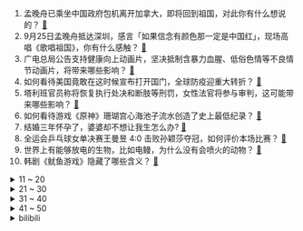 1. 孟晚舟已乘坐中国政府包机离开加拿大，即将回到祖国，对此你有什么想说的？ [:link:](https://www.zhihu.com/question/488879903)
2. 9月25日孟晚舟抵达深圳，感言「如果信念有颜色那一定是中国红」，现场高唱《歌唱祖国》，你有什么感触？ [:link:](https://www.zhihu.com/question/489018284)
3. 广电总局公告支持健康向上动画片，坚决抵制含暴力血腥、低俗色情等不良情节动画片，将带来哪些影响？ [:link:](https://www.zhihu.com/question/488853309)
4. 如何看待美国竟敢在这时候宣布打开国门，全球防疫迎重大转折？ [:link:](https://www.zhihu.com/question/488750262)
5. 塔利班官员称将恢复执行处决和断肢等刑罚，女性法官将参与审判，这可能带来哪些影响？ [:link:](https://www.zhihu.com/question/488755027)
6. 如何看待游戏《原神》珊瑚宫心海池子流水创造了史上最低纪录？ [:link:](https://www.zhihu.com/question/488451813)
7. 结婚三年怀孕了，婆婆却不想让我生怎么办? [:link:](https://www.zhihu.com/question/483321797)
8. 全运会乒乓球女单决赛王曼昱 4:0 击败孙颖莎夺冠，如何评价本场比赛？ [:link:](https://www.zhihu.com/question/489025704)
9. 世界上有能够放电的生物，比如电鳗，为什么没有会喷火的动物？ [:link:](https://www.zhihu.com/question/488621314)
10. 韩剧《鱿鱼游戏》隐藏了哪些含义？ [:link:](https://www.zhihu.com/question/488048962)
<details>
<summary>11 ~ 20</summary>

11. 一个人有贵气是什么特征？ [:link:](https://www.zhihu.com/question/61071183)
12. 如何看待苹果已经销售了 20 亿部 iPhone，什么时候才能出现一个战胜苹果的手机品牌？ [:link:](https://www.zhihu.com/question/488492252)
13. 《一人之下》与《进击的巨人》相比是不是更胜一筹？ [:link:](https://www.zhihu.com/question/487516862)
14. 人生匆匆忙忙，只为碎银几两，钱在生活中真的这么重要吗？ [:link:](https://www.zhihu.com/question/481847754)
15. 如何评价 2021 国庆档电影《长津湖》？ [:link:](https://www.zhihu.com/question/488992270)
16. 中国空军公布珠海航展阵容，歼-16D、无侦-7 首次公开展示，有哪些信息值得关注？ [:link:](https://www.zhihu.com/question/488731179)
17. 相比晁盖的家业，大家有没有觉得晁盖参与抢劫生辰纲是一项赔本的买卖？ [:link:](https://www.zhihu.com/question/482958645)
18. 土木工程真的这么可怕吗？ [:link:](https://www.zhihu.com/question/339607773)
19. 如何看待李昂星凭借满分舞台《有谱》成功逆袭？ [:link:](https://www.zhihu.com/question/488924266)
20. 如何看待小鹏汽车？ [:link:](https://www.zhihu.com/question/339368019)
</details>
<details>
<summary>21 ~ 30</summary>

21. 专业对电脑配置要求不高，偶尔玩3A游戏的大学生，买轻薄本还是游戏本？ [:link:](https://www.zhihu.com/question/419432682)
22. 你有甜甜的恋爱故事吗？ [:link:](https://www.zhihu.com/question/434234796)
23. 有什么文笔细腻男女主平凡接地气的现实向言情小说推荐？ [:link:](https://www.zhihu.com/question/65237251)
24. 全世界范围内突然出现666个超能力者，击败对手就能获得对手的超能力，最终获胜者将如何自处？ [:link:](https://www.zhihu.com/question/59098468)
25. 铁了心想考公务员，给些建议，怎么准备？ [:link:](https://www.zhihu.com/question/474808569)
26. 乔峰之前明明就知道打死玄苦的武功不一般，为啥之后还认为段正淳是凶手？ [:link:](https://www.zhihu.com/question/482753502)
27. 都说 iPhone 13 系列非常香，对于学生党而言 iPhone 13 与国产旗舰哪个更值得买呢？ [:link:](https://www.zhihu.com/question/488120490)
28. 大学生可以不化妆吗？只涂个口红行吗？ [:link:](https://www.zhihu.com/question/412128160)
29. 外交部回应台湾申请加入 CPTPP「坚决反对台湾地区加入任何官方性质的协议和组织」，释放了哪些信号？ [:link:](https://www.zhihu.com/question/488535310)
30. 一天喝两杯美式咖啡，肾脏受得了吗？ [:link:](https://www.zhihu.com/question/448884034)
</details>
<details>
<summary>31 ~ 40</summary>

31. 如何看待江南布衣「不雅童装设计提炼于古典画作」？童装图案设计需要注意什么问题？ [:link:](https://www.zhihu.com/question/488693729)
32. 什么样的长相叫有长相优势？ [:link:](https://www.zhihu.com/question/488737569)
33. 粉色版 iPhone 13 近六成被男性购买，可能受哪些因素影响？ [:link:](https://www.zhihu.com/question/488752767)
34. 如何看待新东方计划裁员超过 4 万人，将基本关停中小学业务？转型之路能否成功？ [:link:](https://www.zhihu.com/question/488790800)
35. 中国科学家突破二氧化碳人工合成淀粉技术，获诺贝尔奖得可能性有多大？ [:link:](https://www.zhihu.com/question/488693911)
36. 如何忘记一个从未在一起却默默记了十年的人？ [:link:](https://www.zhihu.com/question/486988804)
37. 怎么判断一个人是否聪明？ [:link:](https://www.zhihu.com/question/20170871)
38. 老板放弃了我做的文化墙，找了广告公司，这是什么操作？我的真的很丑吗？专业人士可以指点一下吗？ [:link:](https://www.zhihu.com/question/482631260)
39. 孟晚舟获释回国，对华为而言意味着什么？对华为有哪些影响？ [:link:](https://www.zhihu.com/question/488891947)
40. 如何评价《披荆斩棘的哥哥》里的言承旭？ [:link:](https://www.zhihu.com/question/485176286)
</details>
<details>
<summary>41 ~ 50</summary>

41. 前途和钱哪个重要? [:link:](https://www.zhihu.com/question/486302419)
42. 如何评价《德云斗笑社》第二季第六期（上）？ [:link:](https://www.zhihu.com/question/488739960)
43. 如果一辈子只能选择一个地方旅游，你会选择哪里？ [:link:](https://www.zhihu.com/question/481818135)
44. 人类需要多大的空间才没有被拘禁的感觉? [:link:](https://www.zhihu.com/question/488409335)
45. 《魔法少女小圆》的许愿机制是否存在 BUG 能让资质一般的魔法少女正常活下来？ [:link:](https://www.zhihu.com/question/484752379)
46. 孩子三年级，各方面都很一般，想竞选大队长，我该委婉劝阻，还是鼓励支持？ [:link:](https://www.zhihu.com/question/488281739)
47. 部下成长迅猛，老板日渐器重，我该怎么办？ [:link:](https://www.zhihu.com/question/488305306)
48. 你用心做的工作，为什么领导觉得「很一般」？ [:link:](https://www.zhihu.com/question/487388583)
49. 如果有了足够生活的钱，你还想去工作吗？ [:link:](https://www.zhihu.com/question/481346815)
50. 点亮怎样的科技树，才能买到绝美好用的厨房电器？ [:link:](https://www.zhihu.com/question/488759077)
</details><details>
<summary>bilibili</summary>

1. 朱军性侵案反转，他赢了官司，但已经没人在乎他的清白！【洞察社会系列50】 [:link:](//www.bilibili.com/video/BV1TL41147kb)
2. 请 把 我 埋 在 ，这 时 光 里 ... [:link:](//www.bilibili.com/video/BV1XP4y1h7Y2)
3. 消失了两个月 终于能告诉大家实情了...... [:link:](//www.bilibili.com/video/BV1nQ4y1C77R)
4. 开学啦～我终于收到了霍格沃茨的录取通知书 [:link:](//www.bilibili.com/video/BV14h411n7ok)
5. 2021年「原神生日会」 [:link:](//www.bilibili.com/video/BV1df4y1w7Z1)
6. 我 史 上 最 浪 漫 的 视 频！ [:link:](//www.bilibili.com/video/BV1nR4y1p7tz)
7. 三吵大闹环球影城 [:link:](//www.bilibili.com/video/BV1of4y1E7gK)
8. 耗时6小时，传说中的顶级战斧牛排，到底能有多好吃？ [:link:](//www.bilibili.com/video/BV1xM4y137or)
9. 全新突破！从二氧化碳到淀粉的全合成，我国科学家实现了！ [:link:](//www.bilibili.com/video/BV1JL41147Ts)
10. 这一幕让全校沸腾！网友：军训汇演的“天花板”！ [:link:](//www.bilibili.com/video/BV1b64y187tN)
<details>
<summary>11 ~ 20</summary>

11. 29块钱在上海市中心吃顿寿喜烧，会翻车吗？【怎么这么值28-小也寿喜烧】 [:link:](//www.bilibili.com/video/BV1Sb4y1y74Q)
12. 【全程回顾】满是思念！孟晚舟哽咽说祖国我回来了 [:link:](//www.bilibili.com/video/BV1mu411f71P)
13. 原神里就没有正常人！ [:link:](//www.bilibili.com/video/BV1A44y187xM)
14. 【看懂癌症】你应该知道的癌症真相与前沿科研进展 [:link:](//www.bilibili.com/video/BV1BL4y187NY)
15. 【时代少年团】刘耀文16岁生日快乐！ [:link:](//www.bilibili.com/video/BV1eq4y1P7Mp)
16. 我房间着火了，两万多的摄影设备，30分钟全部烧没了 ，（航模电池充电）一定要有人守着 [:link:](//www.bilibili.com/video/BV1rR4y1p7YU)
17. 你的衣服都挂对了吗？ [:link:](//www.bilibili.com/video/BV1pq4y1P7XM)
18. “兄弟，买挂吗？”【BUG快乐阴人流#2】 [:link:](//www.bilibili.com/video/BV1xq4y1P7LZ)
19. 原神纵享丝滑——7命 [:link:](//www.bilibili.com/video/BV1Jq4y1o74q)
20. 惊心动魄！刘醒命悬一线！九姑娘如何破局？9.3分港剧巅峰《义海豪情》P12 [:link:](//www.bilibili.com/video/BV1uf4y1A74k)
</details>
<details>
<summary>21 ~ 30</summary>

21. 弓手都是弱不禁风的纤瘦妹子？还原古代真实的弓手 [:link:](//www.bilibili.com/video/BV1JT4y1Z7qX)
22. “我想要点难度” [:link:](//www.bilibili.com/video/BV16U4y1A7K8)
23. 威胁？水军？视频曝光碰了谁的蛋糕？ [:link:](//www.bilibili.com/video/BV1oQ4y1k7dK)
24. 哈哈哈，这个玩具从百草园摇到了三味书屋，绝了！ [:link:](//www.bilibili.com/video/BV1e34y1D7sf)
25. 𝘼𝙡𝙖𝙣 𝙒𝙝𝙖𝙩'𝙨 𝙪𝙥 [:link:](//www.bilibili.com/video/BV1Zb4y127U4)
26. 《黄梅戏》说到做到，大家要的完整版来了！ [:link:](//www.bilibili.com/video/BV1Hq4y1P7e4)
27. 窃书究竟算不算偷？【硬核狠人09】 [:link:](//www.bilibili.com/video/BV1mv411371k)
28. 来个悬空水龙头 [:link:](//www.bilibili.com/video/BV1JT4y1Z7K4)
29. 番茄带你当平底锅战神 [:link:](//www.bilibili.com/video/BV1PP4y1a7WY)
30. 【定格动画】尽享丝滑！耗时1个月，用2324张照片爆肝守望先锋《双龙》 [:link:](//www.bilibili.com/video/BV1f34y1S74r)
</details>
<details>
<summary>31 ~ 40</summary>

31. 喜欢你，是一场小型的犯罪 [:link:](//www.bilibili.com/video/BV1yb4y1y7ji)
32. 中国首次实现二氧化碳到淀粉的从头合成：未来或将节约九成耕地和淡水资源 [:link:](//www.bilibili.com/video/BV1iM4y137Kw)
33. 【李响X青瑶】我巍巍长安,会点轻功怎么了? [:link:](//www.bilibili.com/video/BV1Yb4y1y7dT)
34. 后妈茶话会反派卷土重来！ It's Not Over Yet | 来日方长 【恶棍巢穴The Villains Lair第二季Ep.1】 [:link:](//www.bilibili.com/video/BV13q4y1o7JV)
35. 【战双帕弥什】丽芙·极昼角色动画短片「微光螺旋」 [:link:](//www.bilibili.com/video/BV1Ff4y1P7Zk)
36. 愿你的坚持都有回报（群青翻唱 小缘xHanser） [:link:](//www.bilibili.com/video/BV1Uf4y1w7Pf)
37. 【暴走大事件第八季】17 王尼玛发明睡觉神器，张全蛋质检iphone13（红） [:link:](//www.bilibili.com/video/BV13L41147fn)
38. 一个小男孩把150颗维生素软糖当做早餐，这是他的骨头发生的变化 [:link:](//www.bilibili.com/video/BV1e3411279e)
39. 孟晚舟即将回到祖国【现场视频】 [:link:](//www.bilibili.com/video/BV17R4y1p7dj)
40. 孟晚舟归国  政治绑架破产  中美博弈持久战的阶段胜利【逸语道破】 [:link:](//www.bilibili.com/video/BV1hf4y1E7bb)
</details>
<details>
<summary>41 ~ 50</summary>

41. 一万块！谁是最强二手车？ [:link:](//www.bilibili.com/video/BV1cQ4y16714)
42. 【全新单曲】《Shiny Dancer》完整版MV [:link:](//www.bilibili.com/video/BV1JM4y137qB)
43. 旅人的幽思——《原神》稻妻音乐的幕后 [:link:](//www.bilibili.com/video/BV13R4y1p7ZK)
44. 女性对女性的恶意很大？no！这不是我从小到大感受到的女性关系！ [:link:](//www.bilibili.com/video/BV1vP4y1h7eC)
45. 老师上门投诉女儿，我自闭了…… [:link:](//www.bilibili.com/video/BV1AQ4y1C7mQ)
46. 化  学  课 [:link:](//www.bilibili.com/video/BV1UP4y1h7jv)
47. 【神仙跳舞】这才是江湖侠女！国家队惊艳《剑器行》，重现绝代风华 [:link:](//www.bilibili.com/video/BV1S44y1b7eD)
48. 【散人】年度最离谱 被弹幕疯狂制裁的坑爹i wanna [:link:](//www.bilibili.com/video/BV1sR4y1p7mb)
49. 我竟然这么简单复刻了周黑鸭？？！藕多放点啊！！！！！！有手就能成功的感觉真棒 [:link:](//www.bilibili.com/video/BV1k341127s5)
50. 帝企鹅口渴了怎么办，原地吃口雪吗？ [:link:](//www.bilibili.com/video/BV1U341127zv)
</details>
<details>
<summary>51 ~ 60</summary>

51. 【Vlog】三亚！泳装！团建！ [:link:](//www.bilibili.com/video/BV1sU4y1A7Ut)
52. 我必须立刻加入战场【水无月菌】 [:link:](//www.bilibili.com/video/BV1FR4y1p7MV)
53. 《君九龄》：四个丑男，争奇斗艳！！！ [:link:](//www.bilibili.com/video/BV1nQ4y1C7Fd)
54. 【罗翔】迷奸犯罪，购买迷奸药本身构成犯罪吗？ [:link:](//www.bilibili.com/video/BV1mh411p79Z)
55. 3个月缴枪70万支，中国如何从合法持枪到全民禁枪的？ [:link:](//www.bilibili.com/video/BV1G64y187yf)
56. 奶爆新番！10月最值得期待的十部动画！最后三部竟然全是内鬼？！「2021年10月新番毒奶」 [:link:](//www.bilibili.com/video/BV18u411f7V6)
57. 猫：这海王我不当了，累了..... [:link:](//www.bilibili.com/video/BV1LR4y1p7rK)
58. 震惊！神秘掌机竟让明日香废寝忘食！ [:link:](//www.bilibili.com/video/BV1sM4y137FD)
59. 小布什演讲捞金现场，一名伊战老兵站起怒吼：你必须向伊拉克人道歉！ [:link:](//www.bilibili.com/video/BV1Cv41137xA)
60. 虾王来了，比手臂还粗还长的黑虎虾，烤着吃一只就饱了 [:link:](//www.bilibili.com/video/BV1cq4y1o7ZD)
</details>
<details>
<summary>61 ~ 70</summary>

61. 海鲜泛滥成灾没人管，漠叔被迫出海遭遇鱼群，怒钓一千斤....不到 [:link:](//www.bilibili.com/video/BV13q4y1P7wz)
62. 四年了，彼此都有些厌倦 [:link:](//www.bilibili.com/video/BV1Ff4y1A79e)
63. 全程高能，一亿美元投资仅拍26集！美国政坛大戏《纸牌屋》第2期 [:link:](//www.bilibili.com/video/BV1ZL4y18728)
64. 用bug来对抗1000个bug的魂斗罗 [:link:](//www.bilibili.com/video/BV1c3411m78o)
65. 马里奥的怪物太弱了，所以我给它加强了一点 [:link:](//www.bilibili.com/video/BV1p44y147tk)
66. 听说阿伟最近沉迷玩蛇，那我就用木头做出来看看 [:link:](//www.bilibili.com/video/BV1kP4y1h7wr)
67. 爱吃肉不能错过的敦煌夜市，小翔哥在大西北感受大口吃肉的豪迈 [:link:](//www.bilibili.com/video/BV1dh411p7DL)
68. 什么样的神仙早餐，能让瘦小的湖南妹子连吃2碗？ [:link:](//www.bilibili.com/video/BV1k341127sE)
69. 【王者风物志】长安赛年群像曲《千秋愿》【神仙阵容合唱】 [:link:](//www.bilibili.com/video/BV1AQ4y16771)
70. 零 元 买 瓜 [:link:](//www.bilibili.com/video/BV1Sv41137p7)
</details>
<details>
<summary>71 ~ 80</summary>

71. 金灿荣：台湾问题解决能确立中国新的国际威望 [:link:](//www.bilibili.com/video/BV113411278p)
72. 【凤凰传奇MV】画风炸裂【天蓝蓝】 [:link:](//www.bilibili.com/video/BV1e3411y7pu)
73. 转起！我国实现从二氧化碳到淀粉的全合成，为国际上首次！ [:link:](//www.bilibili.com/video/BV19b4y1y7Nu)
74. 减肥期间的错觉 [:link:](//www.bilibili.com/video/BV1c3411m7mw)
75. 过了20年才知道，一句“我养你”是周星驰说给谁的... [:link:](//www.bilibili.com/video/BV12g411c7zo)
76. 中国科学家成功合成淀粉！字越少，事越大。 [:link:](//www.bilibili.com/video/BV1DP4y1h7wU)
77. “爸爸，咱真的是吃这个吗”“别说话，快吃” [:link:](//www.bilibili.com/video/BV1bf4y1E7XE)
78. 【半佛】花呗上征信，如何科学理解征信。 [:link:](//www.bilibili.com/video/BV1kh411n7b9)
79. 马嘉祺丁程鑫合唱歌曲《爱》【夏日少年派】 [:link:](//www.bilibili.com/video/BV1CU4y1A7yp)
80. 十秒过后的我：？？？ [:link:](//www.bilibili.com/video/BV1zP4y1h7Lz)
</details>
<details>
<summary>81 ~ 90</summary>

81. 当你背包的每个物品格最多只能堆叠一个！ [:link:](//www.bilibili.com/video/BV1b44y147DH)
82. 今天我正式入驻B站，以后都跟着二叔混！ [:link:](//www.bilibili.com/video/BV1pL41147tR)
83. 发明：食堂阿姨打饭专用辅助勺 [:link:](//www.bilibili.com/video/BV1Yb4y1y7iq)
84. 当 代 年 轻 人 回 忆 录 [:link:](//www.bilibili.com/video/BV19L411W7DW)
85. 《没文化有多可怕！》 [:link:](//www.bilibili.com/video/BV1J64y187C3)
86. 【逗鱼时刻】第320期 922768，新人怎么听不懂 [:link:](//www.bilibili.com/video/BV1zf4y1E7RK)
87. 《心海玩家现状》 [:link:](//www.bilibili.com/video/BV1X341127g8)
88. 家 庭 反 诈 大 会 ！！！ [:link:](//www.bilibili.com/video/BV1eQ4y1z7MK)
89. 【4K60FPS】阿黛尔《Rolling in the deep》万人大合唱现场！ [:link:](//www.bilibili.com/video/BV1vQ4y1z7U1)
90. 《 数 学 的 魅 力 》 [:link:](//www.bilibili.com/video/BV1rQ4y1z7dd)
</details>
<details>
<summary>91 ~ 100</summary>

91. 20起残忍谋杀，30年逃逸生涯，这个男人太狠了！网飞悬疑英剧《毒蛇》（上） [:link:](//www.bilibili.com/video/BV1ER4y1p78u)
92. 整活！把女友整生气后不停亲她！她会消气吗？ [:link:](//www.bilibili.com/video/BV1VQ4y1C7RZ)
93. B站迄今最详细的关东煮商用配方教程！料包、高汤、麻辣底料全破解 [:link:](//www.bilibili.com/video/BV19f4y1w7vX)
94. 国外专业音乐人如何评价谭晶？ [:link:](//www.bilibili.com/video/BV1MQ4y1C7Dn)
95. 一刀下去花光20年存款，给80岁老爸治癌症必要吗？ [:link:](//www.bilibili.com/video/BV1Gv411A7K4)
96. 当你的「游戏体验」和手速绑定！？？ [:link:](//www.bilibili.com/video/BV1jq4y1o73F)
97. 智商天花板 [:link:](//www.bilibili.com/video/BV1sq4y1o7Cc)
98. 摔坏基带！iPhone13质量跌落测试 专业队出手【新评科技】 [:link:](//www.bilibili.com/video/BV1YL4y1874D)
99. 早期网红 [:link:](//www.bilibili.com/video/BV1tf4y1P7Jj)
100. 去魔都吃云南菜,自制螺蛳粉~放飞自我后发现前后左右都认识... [:link:](//www.bilibili.com/video/BV1ov41137q6)
</details></details>